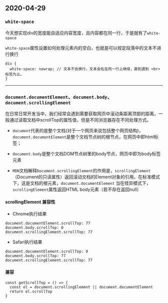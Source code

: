 ## 2020-04-29

### `white-space`

今天想实现div的宽度能自适应内容宽度，且内容都在同一行，于是就有了`white-space`

`white-space`属性设置如何处理元素内的空白，也就是可以规定段落中的文本不进行换行

```
div {
  white-space: nowrap; // 文本不会换行，文本会在在同一行上继续，直到遇到 <br> 标签为止。
}
```

---

### `document.documentElement`、`document.body`、`document.scrollingElement`

在日常日常开发当中，我们经常会遇到需要获取网页中滚动条距离顶部的距离，一般通过读取文档中scrollTop的属性值，但是不同浏览器存在不同处理方式。

- `document`代表的是整个文档(对于一个网页来说包括整个网页结构)，`document.documentElement`是整个文档节点树的根节点，在网页中即html标签；

- `document.body`是整个文档DOM节点树里的body节点，网页中即为body标签元素

- `MDN`文档解释`Document.scrollingElement`的作用是，`scrollingElement`（Document的只读属性）返回滚动文档的Element对象的引用。在标准模式下，这是文档的根元素，`document.documentElement`
当在怪异模式下，`scrollingElement`属性返回HTML body元素（若不存在返回null）

#### scrollingElement 兼容性

- Chrome执行结果
```
document.documentElement.scrollTop: 77 
document.body.scrollTop: 0 
document.scrollingElement.scrollTop: 77
```

- Safari执行结果

```
document.documentElement.scrollTop: 0
document.body.scrollTop: 77
document.scrollingElement.scrollTop: 77
```

#### 兼容

```
const getScrollTop = () => {
  const el = document.scrollingElement || document.documentElement
  return el.scrollTop
}
```
